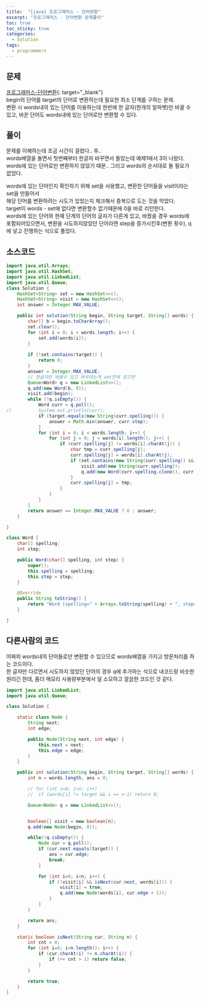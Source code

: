```yaml
---
title:  "[java] 프로그래머스 - 단어변환"
excerpt: "프로그래머스 - 단어변환 문제풀이"
toc: true
toc_sticky: true
categories:
  - Solution
tags:
  - programmers
---
```

## 문제  
[프로그래머스-단어변환](https://programmers.co.kr/learn/courses/30/lessons/43163?language=java){: target="_blank"}  
begin의 단어를 target의 단어로 변환하는데 필요한 최소 단계를 구하는 문제.  
변환 시 words내의 있는 단어를 이용하는데 한번에 한 글자(한개의 알파벳)만 바꿀 수 있고, 바꾼 단어도 words내에 있는 단어로만 변환할 수 있다.  


## 풀이  
문제를 이해하는데 조금 시간이 걸렸다.. 후..  
words배열을 돌면서 첫번째부터 한글자 바꾸면서 돌았는데 예제1에서 3이 나왔다.  
words에 있는 단어로만 변환하지 않았기 때문.. 그리고 words의 순서대로 돌 필요가 없었다.


words에 있는 단어인지 확인하기 위해 set을 사용했고, 변환한 단어들을 visit이라는 set을 만들어서  
해당 단어를 변환하려는 시도가 있었는지 체크해서 중복으로 도는 것을 막았다.  
target이 words - set에 없다면 변환할수 없기때문에 0을 바로 리턴한다.  
words에 있는 단어와 현재 단계의 단어의 글자가 다른게 있고, 바꿨을 경우 words에 포함되어있으면서, 변환을 시도하지않았던 단어라면 step을 증가시킨후(변환 횟수), q에 넣고 진행하는 식으로 풀었다.  


## 소스코드  
```java
import java.util.Arrays;
import java.util.HashSet;
import java.util.LinkedList;
import java.util.Queue;
class Solution {
	HashSet<String> set = new HashSet<>();
	HashSet<String> visit = new HashSet<>();
	int answer = Integer.MAX_VALUE;

	public int solution(String begin, String target, String[] words) {
		char[] b = begin.toCharArray();
		set.clear();
		for (int i = 0; i < words.length; i++) {
			set.add(words[i]);
		}
		
		if (!set.contains(target)) {
			return 0;
		}
		answer = Integer.MAX_VALUE;
		// 한글자만 바꿀수 있고 바꾸려는게 set안에 있으면
		Queue<Word> q = new LinkedList<>();
		q.add(new Word(b, 0));
		visit.add(begin);
		while (!q.isEmpty()) {
			Word curr = q.poll();
//			System.out.println(curr);
			if (target.equals(new String(curr.spelling))) {
				answer = Math.min(answer, curr.step);
			}
			for (int i = 0; i < words.length; i++) {
				for (int j = 0; j < words[i].length(); j++) {
					if (curr.spelling[j] != words[i].charAt(j)) {
						char tmp = curr.spelling[j];
						curr.spelling[j] = words[i].charAt(j);
						if (set.contains(new String(curr.spelling)) && !visit.contains(new String(curr.spelling))) {
							visit.add(new String(curr.spelling));
							q.add(new Word(curr.spelling.clone(), curr.step + 1));
						}
						curr.spelling[j] = tmp;
					}
				}
			}
		}
		return answer == Integer.MAX_VALUE ? 0 : answer;
	}

}

class Word {
	char[] spelling;
	int step;

	public Word(char[] spelling, int step) {
		super();
		this.spelling = spelling;
		this.step = step;
	}

	@Override
	public String toString() {
		return "Word [spelling=" + Arrays.toString(spelling) + ", step=" + step + "]";
	}

}
```

## 다른사람의 코드  
어짜피 words내의 단어들로만 변환할 수 있으므로 words배열을 가지고 방문처리를 하는 코드이다.  
한 글자만 다르면서 시도하지 않았던 단어의 경우 q에 추가하는 식으로 내코드랑 비슷한 원리긴 한데,
좀더 메모리 사용량부분에서 덜 소모하고 깔끔한 코드인 것 같다.  
```java
import java.util.LinkedList;
import java.util.Queue;

class Solution {

    static class Node {
        String next;
        int edge;

        public Node(String next, int edge) {
            this.next = next;
            this.edge = edge;
        }
    }

    public int solution(String begin, String target, String[] words) {
        int n = words.length, ans = 0;

        // for (int i=0; i<n; i++)
        //  if (words[i] != target && i == n-1) return 0;

        Queue<Node> q = new LinkedList<>();


        boolean[] visit = new boolean[n];
        q.add(new Node(begin, 0));

        while(!q.isEmpty()) {
            Node cur = q.poll();
            if (cur.next.equals(target)) {
                ans = cur.edge;
                break;
            }

            for (int i=0; i<n; i++) {
                if (!visit[i] && isNext(cur.next, words[i])) {
                    visit[i] = true;
                    q.add(new Node(words[i], cur.edge + 1));
                }
            }
        }

        return ans;
    }

    static boolean isNext(String cur, String n) {
        int cnt = 0;
        for (int i=0; i<n.length(); i++) {
            if (cur.charAt(i) != n.charAt(i)) {
                if (++ cnt > 1) return false;
            }
        }

        return true;
    }    
}
```